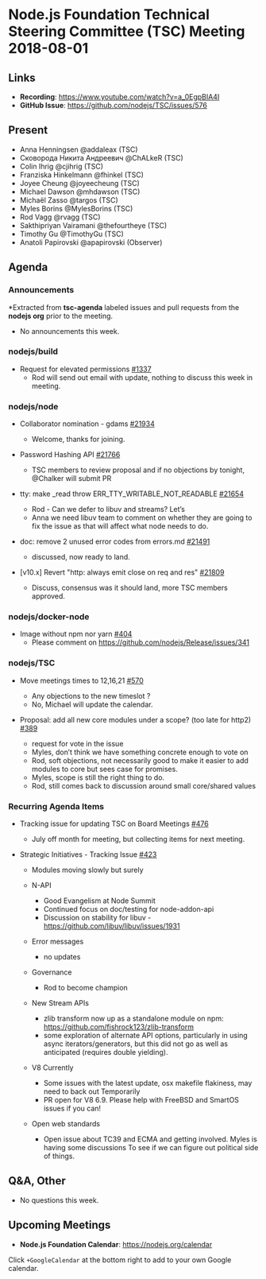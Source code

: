 # Node.js Foundation Technical Steering Committee (TSC) Meeting 2018-08-01

## Links

* **Recording**:  https://www.youtube.com/watch?v=a_0EgpBIA4I
* **GitHub Issue**: https://github.com/nodejs/TSC/issues/576

## Present

* Anna Henningsen @addaleax (TSC)
* Сковорода Никита Андреевич @ChALkeR (TSC)
* Colin Ihrig @cjihrig (TSC)
* Franziska Hinkelmann @fhinkel (TSC)
* Joyee Cheung @joyeecheung (TSC)
* Michael Dawson @mhdawson (TSC)
* Michaël Zasso @targos (TSC)
* Myles Borins @MylesBorins (TSC)
* Rod Vagg @rvagg (TSC)
* Sakthipriyan Vairamani @thefourtheye (TSC)
* Timothy Gu @TimothyGu (TSC)
* Anatoli Papirovski @apapirovski (Observer)

## Agenda

### Announcements
 
*Extracted from **tsc-agenda** labeled issues and pull requests from the **nodejs org** prior to the meeting.
  * No announcements this week.

### nodejs/build

* Request for elevated permissions [#1337](https://github.com/nodejs/build/issues/1337)
  * Rod will send out email with update, nothing to discuss this week in meeting.

### nodejs/node

* Collaborator nomination - gdams [#21934](https://github.com/nodejs/node/issues/21934)
  * Welcome, thanks for joining.

* Password Hashing API [#21766](https://github.com/nodejs/node/issues/21766)
  * TSC  members to review proposal and if no objections by tonight, @Chalker will submit PR 

* tty: make _read throw ERR_TTY_WRITABLE_NOT_READABLE [#21654](https://github.com/nodejs/node/pull/21654)
  * Rod - Can we defer to libuv and streams? Let’s 
  * Anna we need libuv team to comment on whether they are going to fix the issue as that
    will affect what node needs to do.

* doc: remove 2 unused error codes from errors.md [#21491](https://github.com/nodejs/node/pull/21491)
  * discussed, now ready to land.

* [v10.x] Revert "http: always emit close on req and res" [#21809](https://github.com/nodejs/node/pull/21809)
  * Discuss, consensus was it should land, more TSC members approved.

### nodejs/docker-node

* Image without npm nor yarn [#404](https://github.com/nodejs/docker-node/issues/404)
  * Please comment on https://github.com/nodejs/Release/issues/341

### nodejs/TSC

* Move meetings times to 12,16,21 [#570](https://github.com/nodejs/TSC/issues/570)
  * Any objections to the new timeslot ?
  * No, Michael will update the calendar.

* Proposal: add all new core modules under a scope? (too late for http2) [#389](https://github.com/nodejs/TSC/issues/389)
  * request for vote in the issue
  * Myles, don’t think we have something concrete enough to vote on
  * Rod, soft objections, not necessarily good to make it easier to add modules to core
    but sees case for promises.
  * Myles, scope is still the right thing to do.
  * Rod, still comes back to discussion around small core/shared values

### Recurring Agenda Items

* Tracking issue for updating TSC on Board Meetings [#476](https://github.com/nodejs/TSC/issues/476)
  * July off month for meeting, but collecting items for next meeting.

* Strategic Initiatives - Tracking Issue [#423](https://github.com/nodejs/TSC/issues/423)
  * Modules moving slowly but surely

  * N-API
    * Good Evangelism at Node Summit
    * Continued focus on doc/testing for node-addon-api
    * Discussion on stability for libuv - https://github.com/libuv/libuv/issues/1931

  * Error messages
    * no updates

  * Governance
    * Rod to become champion

  * New Stream APIs
    * zlib transform now up as a standalone module on npm: https://github.com/fishrock123/zlib-transform
    * some exploration of alternate API options, particularly in using async iterators/generators, but this did not go as well as anticipated (requires double yielding).

  * V8 Currently
    * Some issues with the latest update, osx makefile flakiness, may need to back out
      Temporarily
    * PR open for V8 6.9. Please help with FreeBSD and SmartOS issues if you can!

  * Open web standards
    * Open issue about TC39 and ECMA and getting involved.  Myles is having some discussions
      To see if we can figure out political side of things.

## Q&A, Other

* No questions this week.

## Upcoming Meetings

* **Node.js Foundation Calendar**: https://nodejs.org/calendar

Click `+GoogleCalendar` at the bottom right to add to your own Google calendar.

